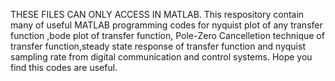 THESE FILES CAN ONLY ACCESS IN MATLAB.
This respository contain many of useful MATLAB programming codes for nyquist plot of any transfer function ,bode plot of transfer function,
Pole-Zero Cancelletion technique of transfer function,steady state response of transfer function and nyquist sampling rate from digital
communication and control systems.
Hope you find this codes are useful. 


